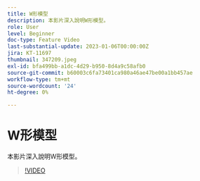 ```yaml
---
title: W形模型
description: 本影片深入說明W形模型。
role: User
level: Beginner
doc-type: Feature Video
last-substantial-update: 2023-01-06T00:00:00Z
jira: KT-11697
thumbnail: 347209.jpeg
exl-id: bfa499bb-a1dc-4d29-b950-8d4a9c58afb0
source-git-commit: b60003c6fa73401ca980a46ae47be00a1bb457ae
workflow-type: tm+mt
source-wordcount: '24'
ht-degree: 0%

---
```


# W形模型

本影片深入說明W形模型。

>[!VIDEO](https://video.tv.adobe.com/v/347209/?quality=12&learn=on)
